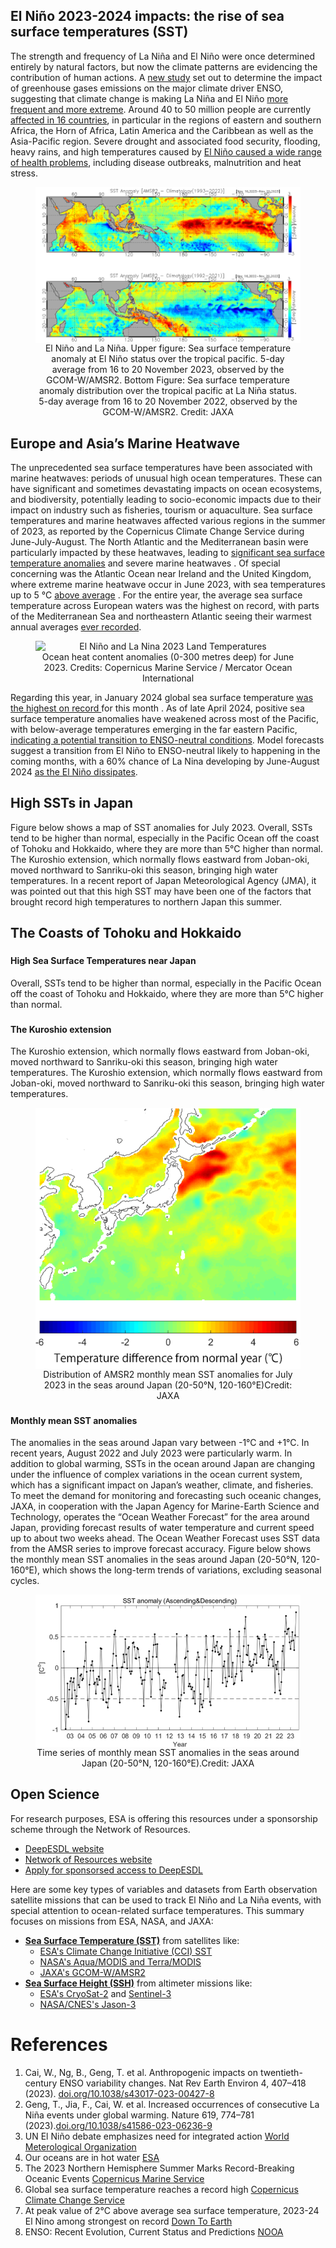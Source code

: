 ## El Niño 2023-2024 impacts: the rise of sea surface temperatures (SST)

The strength and frequency of La Niña and El Niño were once determined entirely by natural factors, but now the climate patterns are evidencing the contribution of human actions.  A [new study](https://www.nature.com/articles/s43017-023-00427-8 ) set out to determine the impact of greenhouse gases emissions on the major climate driver ENSO, suggesting that climate change is making La Niña and El Niño [more frequent and more extreme](https://www.nature.com/articles/s41586-023-06236-9 ). Around 40 to 50 million people are currently [affected in 16 countries](https://wmo.int/media/news/un-el-nino-debate-emphasizes-need-integrated-action ), in particular in the regions of eastern and southern Africa, the Horn of Africa, Latin America and the Caribbean as well as the Asia-Pacific region. Severe drought and associated food security, flooding, heavy rains, and high temperatures caused by [El Niño caused a wide range of health problems](https://www.esa.int/Applications/Observing_the_Earth/Our_oceans_are_in_hot_water ), including disease outbreaks, malnutrition and heat stress.


<figure style="text-align: center;">
    <img src="https://github.com/eurodatacube/eodash-assets/blob/Uploading-Content-for-El-Nino-Land-Temperatures/stories/el%20nino%20SST/La%20nina%202022%20vs%20El%20nino%202023.png?raw=true" 
         alt="El Niño and La Nina 2023 Land Temperatures" 
         style="display: block; margin: 0 auto;">
    <figcaption>
        El Niño and La Niña. Upper figure: Sea surface temperature anomaly at El Niño status over the tropical pacific. 5-day average from 16 to 20 November 2023, observed by the GCOM-W/AMSR2. Bottom Figure: Sea surface temperature anomaly distribution over the tropical pacific at La Niña status. 5-day average from 16 to 20 November 2022, observed by the GCOM-W/AMSR2. Credit: JAXA
    </figcaption>
</figure>




## Europe and Asia’s Marine Heatwave
The unprecedented sea surface temperatures have been associated with marine heatwaves: periods of unusual high ocean temperatures. These can have significant and sometimes devastating impacts on ocean ecosystems, and biodiversity, potentially leading to socio-economic impacts due to their impact on industry such as fisheries, tourism or aquaculture. Sea surface temperatures and marine heatwaves affected various regions in the summer of 2023, as reported by the Copernicus Climate Change Service during June-July-August. 
The North Atlantic and the Mediterranean basin were particularly impacted by these heatwaves, leading to [significant sea surface temperature anomalies](https://marine.copernicus.eu/news/2023-northern-hemisphere-summer-record-breaking-oceanic-events ) and severe marine heatwaves . 
Of special concerning was the Atlantic Ocean near Ireland and the United Kingdom, where extreme marine heatwave occur in June 2023, with sea temperatures up to 5 °C [above average](https://climate.copernicus.eu/global-sea-surface-temperature-reaches-record-high ) . For the entire year, the average sea surface temperature across European waters was the highest on record, with parts of the Mediterranean Sea and northeastern Atlantic seeing their warmest annual averages [ever recorded](https://climate.copernicus.eu/global-sea-surface-temperature-reaches-record-high ). 
<figure style="text-align: center;">
    <img src="https://marine.copernicus.eu/sites/default/files/media/image/2023-09/Ocean%20heat%20content%20june%202023.png" 
         alt="El Niño and La Nina 2023 Land Temperatures" 
         style="display: block; margin: 0 auto;">
    <figcaption>
     Ocean heat content anomalies (0-300 metres deep) for June 2023. Credits: Copernicus Marine Service / Mercator Ocean International
    </figcaption>
</figure>


Regarding this year, in January 2024 global sea surface temperature [was the highest on record ](https://www.downtoearth.org.in/news/climate-change/at-peak-value-of-2-c-above-average-sea-surface-temperature-2023-24-el-nino-among-strongest-on-record-94825 )for this month . As of late April 2024, positive sea surface temperature anomalies have weakened across most of the Pacific, with below-average temperatures emerging in the far eastern Pacific, [indicating a potential transition to ENSO-neutral conditions](https://www.cpc.ncep.noaa.gov/products/analysis_monitoring/lanina/enso_evolution-status-fcsts-web.pdf ).  Model forecasts suggest a transition from El Niño to ENSO-neutral likely to happening in the coming months, with a 60% chance of La Nina developing by June-August 2024 [as the El Niño dissipates](https://www.cpc.ncep.noaa.gov/products/analysis_monitoring/lanina/enso_evolution-status-fcsts-web.pdf ).




## High SSTs in Japan
Figure below shows a map of SST anomalies for July 2023. Overall, SSTs tend to be higher than normal, especially in the Pacific Ocean off the coast of Tohoku and Hokkaido, where they are more than 5°C higher than normal. The Kuroshio extension, which normally flows eastward from Joban-oki, moved northward to Sanriku-oki this season, bringing high water temperatures. In a recent report of Japan Meteorological Agency (JMA), it was pointed out that this high SST may have been one of the factors that brought record high temperatures to northern Japan this summer.





## The Coasts of Tohoku and Hokkaido  <!--{ as="eox-map" mode="tour" }-->

### <!--{ layers='[{"type":"Tile","properties":{"id":"osm"},"source":{"type":"OSM"}}]' center=[160,35] zoom="5" animationOptions="{duration:500}" }-->
#### High Sea Surface Temperatures near Japan
Overall, SSTs tend to be higher than normal, especially in the Pacific Ocean off the coast of Tohoku and Hokkaido, where they are more than 5°C higher than normal.

### <!--{ layers='[{"type":"Tile","properties":{"id":"osm"},"source":{"type":"OSM"}}]' center=[140,38] zoom="6" animationOptions="{duration:500}" }-->
#### The Kuroshio extension
 The Kuroshio extension, which normally flows eastward from Joban-oki, moved northward to Sanriku-oki this season, bringing high water temperatures. 
 The Kuroshio extension, which normally flows eastward from Joban-oki, moved northward to Sanriku-oki this season, bringing high water temperatures. 
<figure style="text-align: center;">
    <img src="https://github.com/eurodatacube/eodash-assets/blob/Uploading-Content-for-El-Nino-Land-Temperatures/stories/el%20nino%20SST/Screenshot%202024-08-29%20200750.png?raw=true" 
         alt="El Niño and La Nina 2023 Land Temperatures" 
         style="display: block; margin: 0 auto;">
    <figcaption>
       Distribution of AMSR2 monthly mean SST anomalies for July 2023 in the seas around Japan (20-50°N, 120-160°E)Credit: JAXA
    </figcaption>
</figure>



### <!--{ layers='[{"type":"Tile","properties":{"id":"osm"},"source":{"type":"OSM"}}]' center=[143,42] zoom="8" animationOptions="{duration:500}" }-->
#### Monthly mean SST anomalies
 The anomalies in the seas around Japan vary between -1°C and +1°C. In recent years, August 2022 and July 2023 were particularly warm.
In addition to global warming, SSTs in the ocean around Japan are changing under the influence of complex variations in the ocean current system, which has a significant impact on Japan’s weather, climate, and fisheries. To meet the demand for monitoring and forecasting such oceanic changes, JAXA, in cooperation with the Japan Agency for Marine-Earth Science and Technology, operates the “Ocean Weather Forecast” for the area around Japan, providing forecast results of water temperature and current speed up to about two weeks ahead. The Ocean Weather Forecast uses SST data from the AMSR series to improve forecast accuracy. Figure below shows the monthly mean SST anomalies in the seas around Japan (20-50°N, 120-160°E), which shows the long-term trends of variations, excluding seasonal cycles. 

<figure style="text-align: center;">
    <img src="https://github.com/eurodatacube/eodash-assets/blob/Uploading-Content-for-El-Nino-Land-Temperatures/stories/el%20nino%20SST/Screenshot%202024-08-29%20200817.png?raw=true" 
         alt="El Niño and La Nina 2023 Land Temperatures" 
         style="display: block; margin: 0 auto;">
    <figcaption>
       Time series of monthly mean SST anomalies in the seas around Japan (20-50°N, 120-160°E).Credit: JAXA
    </figcaption>
</figure>

## Open Science 

For research purposes, ESA is offering this resources under a sponsorship scheme through the Network of Resources.
* [DeepESDL website](https://earthsystemdatalab.net)  
* [Network of Resources website](https://nor-discover.org/en/portfolio/)
* [Apply for sponsorsed access to DeepESDL](https://portfolio.nor-discover.org/?textSearch=DeepESDL)

<p>Here are some key types of variables and datasets from Earth observation satellite missions that can be used to track El Niño and La Niña events, with special attention to ocean-related surface temperatures. This summary focuses on missions from ESA, NASA, and JAXA:</p>

 <ul>
        <li><strong><a href="https://www.eumetsat.int/website/home/Data/DataOverview/SeaSurfaceTemperature/index.html">Sea Surface Temperature (SST)</a></strong> from satellites like:
            <ul>
                <li><a href="https://climate.esa.int/en/overview/sea-surface-temperature/">ESA's Climate Change Initiative (CCI) SST</a></li>
                <li><a href="https://modis.gsfc.nasa.gov/data/dataprod/mod28.php">NASA's Aqua/MODIS and Terra/MODIS</a></li>
                <li><a href="https://www.jaxa.jp/projects/sat/gcom_w1">JAXA's GCOM-W/AMSR2</a></li>
            </ul>
        </li>
        <li><strong><a href="https://earth.esa.int/eogateway/missions/cryosat">Sea Surface Height (SSH)</a></strong> from altimeter missions like:
            <ul>
                <li><a href="https://earth.esa.int/eogateway/missions/cryosat">ESA's CryoSat-2</a> and <a href="https://sentinels.copernicus.eu/web/sentinel/missions/sentinel-3">Sentinel-3</a></li>
                <li><a href="https://sealevel.jpl.nasa.gov/missions/jason-3/">NASA/CNES's Jason-3</a></li>
            </ul>
        </li>
     </li>
            </ul>
        </li>





# References 
1. Cai, W., Ng, B., Geng, T. et al. Anthropogenic impacts on twentieth-century ENSO variability changes. Nat Rev Earth Environ 4, 407–418 (2023). [doi.org/10.1038/s43017-023-00427-8](https://www.nature.com/articles/s43017-023-00427-8#citeas)
2. Geng, T., Jia, F., Cai, W. et al. Increased occurrences of consecutive La Niña events under global warming. Nature 619, 774–781 (2023).[doi.org/10.1038/s41586-023-06236-9](https://www.nature.com/articles/s41586-023-06236-9#citeas)
3. UN El Niño debate emphasizes need for integrated action [World Meterological Organization](https://wmo.int/media/news/un-el-nino-debate-emphasizes-need-integrated-action)
4. Our oceans are in hot water [ESA](https://www.esa.int/Applications/Observing_the_Earth/Our_oceans_are_in_hot_water)
5. The 2023 Northern Hemisphere Summer Marks Record-Breaking Oceanic Events [Copernicus Marine Service](https://marine.copernicus.eu/news/2023-northern-hemisphere-summer-record-breaking-oceanic-events)
6. Global sea surface temperature reaches a record high [Copernicus Climate Change Service](https://climate.copernicus.eu/global-sea-surface-temperature-reaches-record-high)
7. At peak value of 2°C above average sea surface temperature, 2023-24 El Nino among strongest on record [Down To Earth](https://www.downtoearth.org.in/climate-change/at-peak-value-of-2-c-above-average-sea-surface-temperature-2023-24-el-nino-among-strongest-on-record-94825)
8. ENSO: Recent Evolution, Current Status and Predictions [NOOA](https://www.cpc.ncep.noaa.gov/products/analysis_monitoring/lanina/enso_evolution-status-fcsts-web.pdf)






